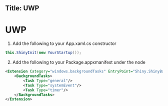 Title: UWP
---
# UWP

1. Add the following to your App.xaml.cs constructor

```csharp
this.ShinyInit(new YourStartup());
```

2. Add the following to your Package.appxmanifest under the <Application><Extensions> node

```xml
<Extension Category="windows.backgroundTasks" EntryPoint="Shiny.ShinyBackgroundTask">
    <BackgroundTasks>
        <Task Type="general"/>
        <Task Type="systemEvent"/>
        <Task Type="timer"/>
    </BackgroundTasks>
</Extension>
```